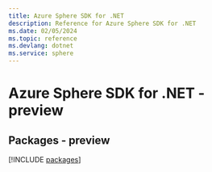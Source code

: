 ```yaml
---
title: Azure Sphere SDK for .NET
description: Reference for Azure Sphere SDK for .NET
ms.date: 02/05/2024
ms.topic: reference
ms.devlang: dotnet
ms.service: sphere
---
```

# Azure Sphere SDK for .NET - preview
## Packages - preview
[!INCLUDE [packages](sphere-index.md)]